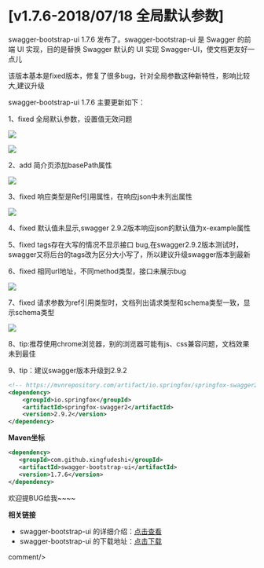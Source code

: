 # [v1.7.6-2018/07/18 全局默认参数]

swagger-bootstrap-ui 1.7.6 发布了。swagger-bootstrap-ui 是 Swagger 的前端 UI 实现，目的是替换 Swagger 默认的 UI 实现 Swagger-UI，使文档更友好一点儿 

该版本基本是fixed版本，修复了很多bug，针对全局参数这种新特性，影响比较大,建议升级

swagger-bootstrap-ui 1.7.6 主要更新如下： 

1、fixed 全局默认参数，设置值无效问题

![](/knife4j/images/blog/swagger-bootstrap-ui-1.7.6-issue/n3.png)

![](/knife4j/images/blog/swagger-bootstrap-ui-1.7.6-issue/n4.png)

2、add 简介页添加basePath属性

![](/knife4j/images/blog/swagger-bootstrap-ui-1.7.6-issue/n2.png)

3、fixed 响应类型是Ref引用属性，在响应json中未列出属性

![](/knife4j/images/blog/swagger-bootstrap-ui-1.7.6-issue/n1.png)

4、fixed 默认值未显示,swagger 2.9.2版本响应json的默认值为x-example属性

5、fixed tags存在大写的情况不显示接口 bug,在swagger2.9.2版本测试时，swagger又将后台的tags改为区分大小写了，所以建议升级swagger版本到最新

6、fixed 相同url地址，不同method类型，接口未展示bug

![](/knife4j/images/blog/swagger-bootstrap-ui-1.7.6-issue/n5.png)

7、fixed 请求参数为ref引用类型时，文档列出请求类型和schema类型一致，显示schema类型

![](/knife4j/images/blog/swagger-bootstrap-ui-1.7.6-issue/n6.png)

8、tip:推荐使用chrome浏览器，别的浏览器可能有js、css兼容问题，文档效果未到最佳

9、tip：建议swagger版本升级到2.9.2

```xml
<!-- https://mvnrepository.com/artifact/io.springfox/springfox-swagger2 -->
<dependency>
    <groupId>io.springfox</groupId>
    <artifactId>springfox-swagger2</artifactId>
    <version>2.9.2</version>
</dependency>
```

**Maven坐标**

```xml
<dependency>
   <groupId>com.github.xingfudeshi</groupId>
   <artifactId>swagger-bootstrap-ui</artifactId>
   <version>1.7.6</version>
</dependency>
```
欢迎提BUG给我~~~~


**相关链接**

- swagger-bootstrap-ui 的详细介绍：[点击查看](https://www.oschina.net/p/swagger-bootstrap-ui)
- swagger-bootstrap-ui 的下载地址：[点击下载](https://git.oschina.net/xiaoym/swagger-bootstrap-ui/releases)
 
 <icp/> 
 comment/> 
 
 
 
